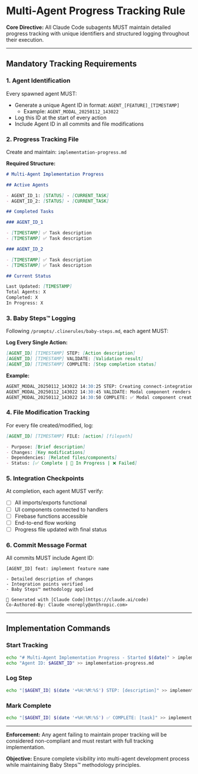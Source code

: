 # Multi-Agent Progress Tracking Rule

**Core Directive:** All Claude Code subagents MUST maintain detailed progress tracking with unique identifiers and structured logging throughout their execution.

---

## Mandatory Tracking Requirements

### 1. Agent Identification

Every spawned agent MUST:

- Generate a unique Agent ID in format: `AGENT_[FEATURE]_[TIMESTAMP]`
  - Example: `AGENT_MODAL_20250112_143022`
- Log this ID at the start of every action
- Include Agent ID in all commits and file modifications

### 2. Progress Tracking File

Create and maintain: `implementation-progress.md`

**Required Structure:**

```markdown
# Multi-Agent Implementation Progress

## Active Agents

- AGENT_ID_1: [STATUS] - [CURRENT_TASK]
- AGENT_ID_2: [STATUS] - [CURRENT_TASK]

## Completed Tasks

### AGENT_ID_1

- [TIMESTAMP] ✅ Task description
- [TIMESTAMP] ✅ Task description

### AGENT_ID_2

- [TIMESTAMP] ✅ Task description
- [TIMESTAMP] ✅ Task description

## Current Status

Last Updated: [TIMESTAMP]
Total Agents: X
Completed: X
In Progress: X
```

### 3. Baby Steps™ Logging

Following `/prompts/.clinerules/baby-steps.md`, each agent MUST:

**Log Every Single Action:**

```markdown
[AGENT_ID] [TIMESTAMP] STEP: [Action description]
[AGENT_ID] [TIMESTAMP] VALIDATE: [Validation result]
[AGENT_ID] [TIMESTAMP] COMPLETE: [Step completion status]
```

**Example:**

```markdown
AGENT_MODAL_20250112_143022 14:30:25 STEP: Creating connect-integration-modal.tsx
AGENT_MODAL_20250112_143022 14:30:45 VALIDATE: Modal component renders without errors
AGENT_MODAL_20250112_143022 14:30:50 COMPLETE: ✅ Modal component created and validated
```

### 4. File Modification Tracking

For every file created/modified, log:

```markdown
[AGENT_ID] [TIMESTAMP] FILE: [action] [filepath]

- Purpose: [Brief description]
- Changes: [Key modifications]
- Dependencies: [Related files/components]
- Status: [✅ Complete | 🔄 In Progress | ❌ Failed]
```

### 5. Integration Checkpoints

At completion, each agent MUST verify:

- [ ] All imports/exports functional
- [ ] UI components connected to handlers
- [ ] Firebase functions accessible
- [ ] End-to-end flow working
- [ ] Progress file updated with final status

### 6. Commit Message Format

All commits MUST include Agent ID:

```
[AGENT_ID] feat: implement feature name

- Detailed description of changes
- Integration points verified
- Baby Steps™ methodology applied

🤖 Generated with [Claude Code](https://claude.ai/code)
Co-Authored-By: Claude <noreply@anthropic.com>
```

---

## Implementation Commands

### Start Tracking

```bash
echo "# Multi-Agent Implementation Progress - Started $(date)" > implementation-progress.md
echo "Agent ID: $AGENT_ID" >> implementation-progress.md
```

### Log Step

```bash
echo "[$AGENT_ID] $(date '+%H:%M:%S') STEP: [description]" >> implementation-progress.md
```

### Mark Complete

```bash
echo "[$AGENT_ID] $(date '+%H:%M:%S') ✅ COMPLETE: [task]" >> implementation-progress.md
```

---

**Enforcement:** Any agent failing to maintain proper tracking will be considered non-compliant and must restart with full tracking implementation.

**Objective:** Ensure complete visibility into multi-agent development process while maintaining Baby Steps™ methodology principles.
